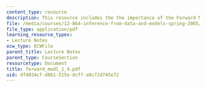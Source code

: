 ```yaml
---
content_type: resource
description: This resource includes the the importance of the Forward Model.
file: /media/courses/12-864-inference-from-data-and-models-spring-2005/df4034cfd8b1515edcffa9c72d745e72_forward_modl_1_4.pdf
file_type: application/pdf
learning_resource_types:
- Lecture Notes
ocw_type: OCWFile
parent_title: Lecture Notes
parent_type: CourseSection
resourcetype: Document
title: forward_modl_1_4.pdf
uid: df4034cf-d8b1-515e-dcff-a9c72d745e72
---
```

